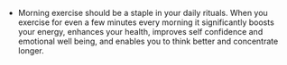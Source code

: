 - Morning exercise should be a staple in your daily rituals. When you exercise for even a few minutes every morning it significantly boosts your energy, enhances your health, improves self confidence and emotional well being, and enables you to think better and concentrate longer.